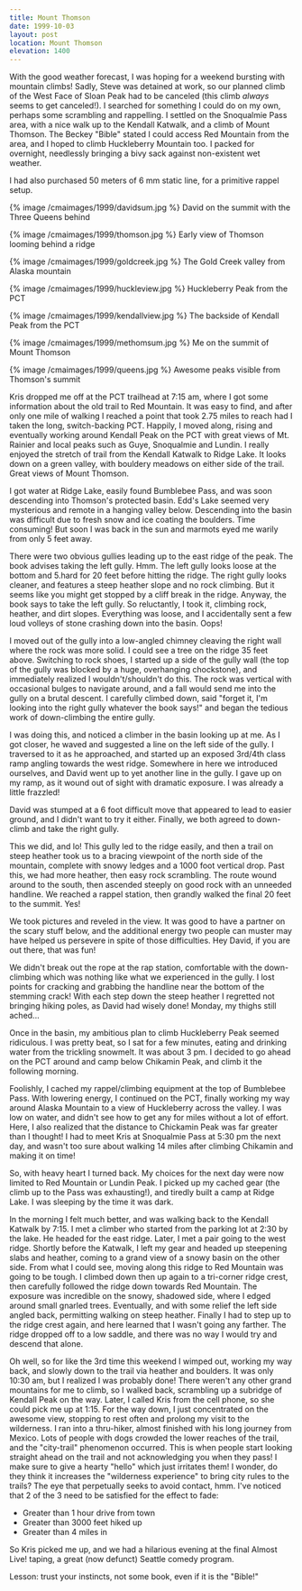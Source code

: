 ```yaml
---
title: Mount Thomson
date: 1999-10-03
layout: post
location: Mount Thomson
elevation: 1400
---
```


With the good weather forecast, I was hoping for a weekend bursting with
mountain climbs! Sadly, Steve was detained at work, so our planned climb of the
West Face of Sloan Peak had to be canceled (this climb *always* seems to get
canceled!). I searched for something I could do on my own, perhaps some
scrambling and rappelling.  I settled on the Snoqualmie Pass area, with a nice
walk up to the Kendall Katwalk, and a climb of Mount Thomson. The Beckey
"Bible" stated I could access Red Mountain from the area, and I hoped to climb
Huckleberry Mountain too. I packed for overnight, needlessly bringing a bivy
sack against non-existent wet weather.


I had also purchased 50 meters of 6 mm static line, for a primitive rappel
setup.


{% image /cmaimages/1999/davidsum.jpg %}
David on the summit with the Three Queens behind

{% image /cmaimages/1999/thomson.jpg %}
Early view of Thomson looming behind a ridge

{% image /cmaimages/1999/goldcreek.jpg %}
The Gold Creek valley from Alaska mountain

{% image /cmaimages/1999/huckleview.jpg %}
Huckleberry Peak from the PCT

{% image /cmaimages/1999/kendallview.jpg %}
The backside of Kendall Peak from the PCT

{% image /cmaimages/1999/methomsum.jpg %}
Me on the summit of Mount Thomson

{% image /cmaimages/1999/queens.jpg %}
Awesome peaks visible from Thomson's summit


Kris dropped me off at the PCT trailhead at 7:15 am, where I got some 
information
about the old trail to Red Mountain. It was easy to find, and after only
one mile of walking I reached a point that took 2.75 miles to reach had I
taken the long, switch-backing PCT. Happily, I moved along, rising and eventually
working around Kendall Peak on the PCT with great views of Mt. Rainier and
local peaks such as Guye, Snoqualmie and Lundin. I really enjoyed the
stretch of trail from the Kendall Katwalk to Ridge Lake. It looks down on a 
green valley, with bouldery meadows on either side of the trail. Great
views of Mount Thomson.


I got water at Ridge Lake, easily found Bumblebee Pass, and was soon descending
into Thomson's protected basin. Edd's Lake seemed very mysterious and remote
in a hanging valley below. Descending into the basin was difficult due to
fresh snow and ice coating the boulders. Time consuming! But soon I was
back in the sun and marmots eyed me warily from only 5 feet away.


There were two obvious gullies leading up to the east ridge of the peak. The
book advises taking the left gully. Hmm. The left gully looks loose at the
bottom and 5.hard for 20 feet before hitting the ridge. The right gully
looks cleaner, and features a steep heather slope and no rock climbing.
But it seems like you might get stopped by a cliff break in the ridge.
Anyway, the book says to take the left gully. So reluctantly, I took it,
climbing rock, heather, and dirt slopes. Everything was loose, and I
accidentally sent a few loud volleys of stone crashing down into the basin.
Oops!



I moved out of the gully into a low-angled chimney cleaving the right wall
where the rock was more solid. I could see a tree on the ridge 35 feet above.
Switching to rock shoes, I started up a side of the gully wall (the top of the
gully was blocked by a huge, overhanging chockstone), and immediately
realized I wouldn't/shouldn't do this. The rock was vertical with occasional
bulges to navigate around, and a fall would send me into the gully on
a brutal descent. I carefully climbed down, said "forget it, I'm looking
into the right gully whatever the book says!" and began the tedious
work of down-climbing the entire gully.


I was doing this, and noticed a climber in the basin looking up at me.
As I got closer, he waved and suggested a line on the left side of the
gully. I traversed to it as he approached, and started up an exposed
3rd/4th class ramp angling towards the west ridge. Somewhere in here we
introduced ourselves, and David went up to yet another line in the
gully. I gave up on my ramp, as it wound out of sight with dramatic
exposure. I was already a little frazzled!


David was stumped at a 6 foot difficult move that appeared to lead
to easier ground, and I didn't want to try it either. Finally, we both
agreed to down-climb and take the right gully.


This we did, and lo! This gully led to the ridge easily, and then a trail
on steep heather took us to a bracing viewpoint of the north side of the
mountain, complete with snowy ledges and a 1000 foot vertical drop.
Past this, we had more heather, then easy rock scrambling. The route
wound around to the south, then ascended steeply on good rock with an
unneeded handline. We reached a rappel station, then grandly walked
the final 20 feet to the summit. Yes!


We took pictures and reveled in the view. It was good to have a partner
on the scary stuff below, and the additional energy two people can muster
may have helped us persevere in spite of those difficulties. Hey David,
if you are out there, that was fun!


We didn't break out the rope at the rap station, comfortable with the
down-climbing which was nothing like what we experienced in the gully.
I lost points for cracking and grabbing the handline near the bottom of
the stemming crack! With each step down the steep heather I regretted not
bringing hiking poles, as David had wisely done! Monday, my thighs still
ached...


Once in the basin, my ambitious plan to climb Huckleberry Peak seemed
ridiculous. I was pretty beat, so I sat for a few minutes, eating and
drinking water from the trickling snowmelt. It was about 3 pm. I decided
to go ahead on the PCT around and camp below Chikamin Peak, and climb
it the following morning.


Foolishly, I cached my rappel/climbing equipment at the top of Bumblebee
Pass. With lowering energy, I continued on the PCT, finally working my
way around Alaska Mountain to a view of Huckleberry across the valley.
I was low on water, and didn't see how to get any for miles without a
lot of effort. Here, I also realized that the distance to Chickamin
Peak was far greater than I thought! I had to meet Kris at Snoqualmie
Pass at 5:30 pm the next day, and wasn't too sure about walking 14
miles after climbing Chikamin and making it on time!


So, with heavy heart I turned back. My choices for the next day were
now limited to Red Mountain or Lundin Peak. I picked up my cached
gear (the climb up to the Pass was exhausting!), and tiredly built
a camp at Ridge Lake. I was sleeping by the time it was dark.


In the morning I felt much better, and was walking back to the Kendall
Katwalk by 7:15. I met a climber who started from the parking lot at
2:30 by the lake. He headed for the east ridge. Later, I met a pair
going to the west ridge. Shortly before the Katwalk, I left my gear
and headed up steepening slabs and heather, coming to a grand view of
a snowy basin on the other side.  From what I could see, moving along
this ridge to Red Mountain was going to be tough. I climbed down then
up again to a tri-corner ridge crest, then carefully followed the
ridge down towards Red Mountain. The exposure was incredible on the
snowy, shadowed side, where I edged around small gnarled trees. Eventually,
and with some relief the left side angled back, permitting walking on
steep heather. Finally I had to step up to the ridge crest again, and
here learned that I wasn't going any farther. The ridge dropped off to
a low saddle, and there was no way I would try and descend that alone.


Oh well, so for like the 3rd time this weekend I wimped out, working
my way back, and slowly down to the trail via heather and boulders.
It was only 10:30 am, but I realized I was probably done! There weren't any
other grand mountains for me to climb, so I walked back, scrambling up
a subridge of Kendall Peak on the way. Later, I called Kris from the
cell phone, so she could pick me up at 1:15. For the way down, I just
concentrated on the awesome view, stopping to rest often and prolong my
visit to the wilderness. I ran into a thru-hiker, almost finished with his
long journey from Mexico. Lots of people with dogs crowded the lower reaches
of the trail, and the "city-trail" phenomenon occurred. This is when people
start looking straight ahead on the trail and not acknowledging you when
they pass! I make sure to give a hearty "hello" which just irritates them!
I wonder, do they think it increases the "wilderness experience" to bring
city rules to the trails? The eye that perpetually seeks to avoid contact,
hmm. I've noticed that 2 of the 3 need to be satisfied for the effect
to fade: 

*  Greater than 1 hour drive from town
*  Greater than 3000 feet hiked up
*  Greater than 4 miles in

So Kris picked me up, and we had a hilarious evening at the final Almost
Live! taping, a great (now defunct) Seattle comedy program.

Lesson: trust your instincts, not some book, even if it is the "Bible!"

